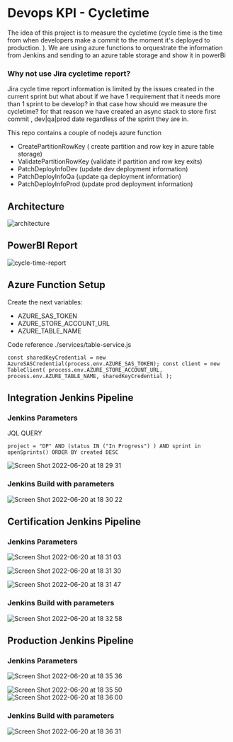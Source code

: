 # Devops KPI - Cycletime

The idea of this project is to measure the cycletime (cycle time is the time from when developers make a commit to the moment it's deployed to production. ). We are using azure functions to orquestrate the information from Jenkins and sending to an azure table storage and show it in powerBi

### Why not use Jira cycletime report?

Jira cycle time report information is limited by the issues created in the current sprint but what about if we have 1 requirement that it needs more than 
1 sprint to be develop? in that case how should we measure the cycletime? for that reason we have created an async stack to store first commit , dev|qa|prod date regardless of the sprint they are in.

This repo contains a couple of nodejs azure function 

- CreatePartitionRowKey ( create partition and row key in azure table storage)
- ValidatePartitionRowKey (validate if partition and row key exits)
- PatchDeployInfoDev (update dev deployment information)
- PatchDeployInfoQa (update qa deployment information)
- PatchDeployInfoProd (update prod deployment information)



## Architecture



![architecture](https://user-images.githubusercontent.com/40572443/173856480-f37d587d-7dae-48c9-890b-06619b452859.png)


## PowerBI Report

![cycle-time-report](https://user-images.githubusercontent.com/40572443/174135172-51f55993-6921-4c3e-8cf5-f37b0ce3c80b.png)


## Azure Function Setup

Create the next variables:

- AZURE_SAS_TOKEN
- AZURE_STORE_ACCOUNT_URL
- AZURE_TABLE_NAME


Code reference ./services/table-service.js

`const sharedKeyCredential = new AzureSASCredential(process.env.AZURE_SAS_TOKEN);
const client = new TableClient(
  process.env.AZURE_STORE_ACCOUNT_URL,
  process.env.AZURE_TABLE_NAME,
  sharedKeyCredential
);`



## Integration Jenkins Pipeline

### Jenkins Parameters

JQL QUERY 

`project = "DP" AND (status IN ("In Progress") ) AND sprint in openSprints() ORDER BY created DESC`


![Screen Shot 2022-06-20 at 18 29 31](https://user-images.githubusercontent.com/40572443/174688686-2b70eabf-beec-4728-bc9c-659f92fd072e.png)

### Jenkins Build with parameters 

![Screen Shot 2022-06-20 at 18 30 22](https://user-images.githubusercontent.com/40572443/174688735-ed3e6af3-87f9-4cfb-bb77-e6943d1b13c1.png)



## Certification Jenkins Pipeline

### Jenkins Parameters

![Screen Shot 2022-06-20 at 18 31 03](https://user-images.githubusercontent.com/40572443/174688780-053b7ade-8996-4233-8557-a9c842883669.png)


![Screen Shot 2022-06-20 at 18 31 30](https://user-images.githubusercontent.com/40572443/174688813-310852df-b3be-4969-8082-1f3a63d985e5.png)

![Screen Shot 2022-06-20 at 18 31 47](https://user-images.githubusercontent.com/40572443/174688827-f7e01e0a-8a6f-4e5c-9a84-10741719efc3.png)

### Jenkins Build with parameters 

![Screen Shot 2022-06-20 at 18 32 58](https://user-images.githubusercontent.com/40572443/174688875-d13aa1d8-f8fc-4e64-a242-61633dd39aea.png)


## Production Jenkins Pipeline

### Jenkins Parameters

![Screen Shot 2022-06-20 at 18 35 36](https://user-images.githubusercontent.com/40572443/174689014-5d96d526-a6b8-4e5d-861d-287b6650e475.png)

![Screen Shot 2022-06-20 at 18 35 50](https://user-images.githubusercontent.com/40572443/174689031-59ba3072-8d80-468c-ad2d-f60a420c1c0a.png)
![Screen Shot 2022-06-20 at 18 36 00](https://user-images.githubusercontent.com/40572443/174689043-7110bf94-4c8e-4cf1-810e-c0f3f099dc50.png)

### Jenkins Build with parameters 
![Screen Shot 2022-06-20 at 18 36 31](https://user-images.githubusercontent.com/40572443/174689076-d1c20978-d6fc-45cb-a2de-9ea0177c554b.png)
